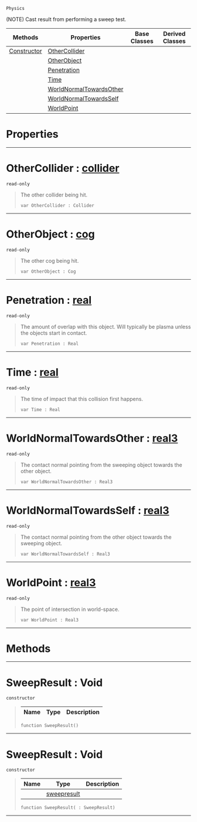  `Physics`

(NOTE) Cast result from performing a sweep test.

|Methods|Properties|Base Classes|Derived Classes|
|---|---|---|---|
|[ Constructor](https://github.com/PlasmaEngine/PlasmaDocs/tree/master/docs/C%2B%2B/code_reference/class_reference/sweepresult.markdown#sweepresult-void)|[ OtherCollider](https://github.com/PlasmaEngine/PlasmaDocs/tree/master/docs/C%2B%2B/code_reference/class_reference/sweepresult.markdown#othercollider-plasma-engin)| | |
| |[ OtherObject](https://github.com/PlasmaEngine/PlasmaDocs/tree/master/docs/C%2B%2B/code_reference/class_reference/sweepresult.markdown#otherobject-plasma-engine)| | |
| |[ Penetration](https://github.com/PlasmaEngine/PlasmaDocs/tree/master/docs/C%2B%2B/code_reference/class_reference/sweepresult.markdown#penetration-plasma-engine)| | |
| |[ Time](https://github.com/PlasmaEngine/PlasmaDocs/tree/master/docs/C%2B%2B/code_reference/class_reference/sweepresult.markdown#time-plasma-engine-documen)| | |
| |[ WorldNormalTowardsOther](https://github.com/PlasmaEngine/PlasmaDocs/tree/master/docs/C%2B%2B/code_reference/class_reference/sweepresult.markdown#worldnormaltowardsother)| | |
| |[ WorldNormalTowardsSelf](https://github.com/PlasmaEngine/PlasmaDocs/tree/master/docs/C%2B%2B/code_reference/class_reference/sweepresult.markdown#worldnormaltowardsself-z)| | |
| |[ WorldPoint](https://github.com/PlasmaEngine/PlasmaDocs/tree/master/docs/C%2B%2B/code_reference/class_reference/sweepresult.markdown#worldpoint-plasma-engine-d)| | |


 #  Properties


---  
 #  OtherCollider : [collider](https://github.com/PlasmaEngine/PlasmaDocs/tree/master/docs/C%2B%2B/code_reference/class_reference/collider.markdown)

 `read-only`

> The other collider being hit.
> ``` lang=cpp, name=Lightning
> var OtherCollider : Collider


---  
 #  OtherObject : [cog](https://github.com/PlasmaEngine/PlasmaDocs/tree/master/docs/C%2B%2B/code_reference/class_reference/cog.markdown)

 `read-only`

> The other cog being hit.
> ``` lang=cpp, name=Lightning
> var OtherObject : Cog


---  
 #  Penetration : [real](https://github.com/PlasmaEngine/PlasmaDocs/tree/master/docs/C%2B%2B/code_reference/lightning_base_types/real.markdown)

 `read-only`

> The amount of overlap with this object. Will typically be plasma unless the objects start in contact.
> ``` lang=cpp, name=Lightning
> var Penetration : Real


---  
 #  Time : [real](https://github.com/PlasmaEngine/PlasmaDocs/tree/master/docs/C%2B%2B/code_reference/lightning_base_types/real.markdown)

 `read-only`

> The time of impact that this collision first happens.
> ``` lang=cpp, name=Lightning
> var Time : Real


---  
 #  WorldNormalTowardsOther : [real3](https://github.com/PlasmaEngine/PlasmaDocs/tree/master/docs/C%2B%2B/code_reference/lightning_base_types/real3.markdown)

 `read-only`

> The contact normal pointing from the sweeping object towards the other object.
> ``` lang=cpp, name=Lightning
> var WorldNormalTowardsOther : Real3


---  
 #  WorldNormalTowardsSelf : [real3](https://github.com/PlasmaEngine/PlasmaDocs/tree/master/docs/C%2B%2B/code_reference/lightning_base_types/real3.markdown)

 `read-only`

> The contact normal pointing from the other object towards the sweeping object.
> ``` lang=cpp, name=Lightning
> var WorldNormalTowardsSelf : Real3


---  
 #  WorldPoint : [real3](https://github.com/PlasmaEngine/PlasmaDocs/tree/master/docs/C%2B%2B/code_reference/lightning_base_types/real3.markdown)

 `read-only`

> The point of intersection in world-space.
> ``` lang=cpp, name=Lightning
> var WorldPoint : Real3


---  
 #  Methods


---  
 #  SweepResult : Void

 `constructor`

> 
> |Name|Type|Description|
> |---|---|---|
> ``` lang=cpp, name=Lightning
> function SweepResult()
> ``` 


---  
 #  SweepResult : Void

 `constructor`

> 
> |Name|Type|Description|
> |---|---|---|
> ||[sweepresult](https://github.com/PlasmaEngine/PlasmaDocs/tree/master/docs/C%2B%2B/code_reference/class_reference/sweepresult.markdown)| |
> ``` lang=cpp, name=Lightning
> function SweepResult( : SweepResult)
> ``` 


---  
 

 